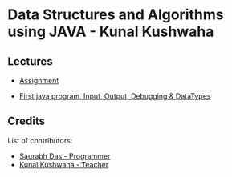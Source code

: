 
# Data Structures and Algorithms using JAVA - Kunal Kushwaha

## Lectures

- [Assignment](https://github.com/suman-saurabh-das/tutorial__dsa-java__kunal-kushwaha/tree/main/src/P00_Assignment)

- [First java program, Input, Output, Debugging & DataTypes](https://github.com/suman-saurabh-das/tutorial__dsa-java__kunal-kushwaha/tree/main/src/P01_Input_Output_Debugging_Datatypes)

## Credits
List of contributors:
- [Saurabh Das - Programmer](dsumansaurabh@gmail.com)
- [Kunal Kushwaha - Teacher](https://www.youtube.com/playlist?list=PL9gnSGHSqcnr_DxHsP7AW9ftq0AtAyYqJ)
